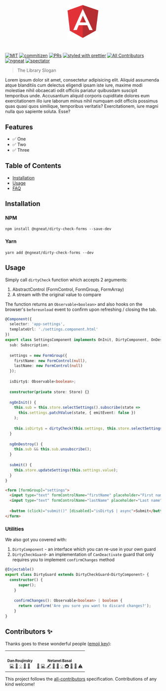 <p align="center">
 <img width="20%" height="20%" src="./logo.svg">
</p>

<br />

[![MIT](https://img.shields.io/packagist/l/doctrine/orm.svg?style=flat-square)]()
[![commitizen](https://img.shields.io/badge/commitizen-friendly-brightgreen.svg?style=flat-square)]()
[![PRs](https://img.shields.io/badge/PRs-welcome-brightgreen.svg?style=flat-square)]()
[![styled with prettier](https://img.shields.io/badge/styled_with-prettier-ff69b4.svg?style=flat-square)](https://github.com/prettier/prettier)
[![All Contributors](https://img.shields.io/badge/all_contributors-0-orange.svg?style=flat-square)](#contributors-)
[![ngneat](https://img.shields.io/badge/@-ngneat-383636?style=flat-square&labelColor=8f68d4)](https://github.com/ngneat/)
[![spectator](https://img.shields.io/badge/tested%20with-spectator-2196F3.svg?style=flat-square)]()

> The Library Slogan

Lorem ipsum dolor sit amet, consectetur adipisicing elit. Aliquid assumenda atque blanditiis cum delectus eligendi ipsam iste iure, maxime modi molestiae nihil obcaecati odit officiis pariatur quibusdam suscipit temporibus unde.
Accusantium aliquid corporis cupiditate dolores eum exercitationem illo iure laborum minus nihil numquam odit officiis possimus quas quasi quos similique, temporibus veritatis? Exercitationem, iure magni nulla quo sapiente soluta. Esse?

## Features

- ✅ One
- ✅ Two
- ✅ Three

## Table of Contents

- [Installation](#installation)
- [Usage](#usage)
- [FAQ](#faq)

## Installation

### NPM

`npm install @ngneat/dirty-check-forms --save-dev`

### Yarn

`yarn add @ngneat/dirty-check-forms --dev`

## Usage

Simply call `dirtyCheck` function which accepts 2 arguments:

1. AbstractControl (FormControl, FormGroup, FormArray)
2. A stream with the original value to compare

The function returns an `Observable<boolean>` and also hooks on the browser's `beforeunload` event to confirm upon refreshing / closing the tab.


```ts
@Component({
  selector: 'app-settings',
  templateUrl: './settings.component.html'
})
export class SettingsComponent implements OnInit, DirtyComponent, OnDestroy {
  sub: Subscription;

  settings = new FormGroup({
    firstName: new FormControl(null),
    lastName: new FormControl(null)
  });

  isDirty$: Observable<boolean>;

  constructor(private store: Store) {} 

  ngOnInit() {
    this.sub = this.store.selectSettings().subscribe(state =>
      this.settings.patchValue(state, { emitEvent: false })
    );

    this.isDirty$ = dirtyCheck(this.settings, this.store.selectSettings());
  }

  ngOnDestroy() {
    this.sub && this.sub.unsubscribe();
  }

  submit() {
    this.store.updateSettings(this.settings.value);
  }
}
```

```html
<form [formGroup]="settings">
  <input type="text" formControlName="firstName" placeholder="First name"/>
  <input type="text" formControlName="lastName" placeholder="Last name"/>
  
  <button (click)="submit()" [disabled]="isDirty$ | async">Submit</button>
</form>
```

### Utilities

We also got you covered with:

1. `DirtyComponent` - an interface which you can re-use in your own guard
2. `DirtyCheckGuard`- an implementation of `CanDeactivate` guard that only requires you to implement `confirmChanges` method

```ts
@Injectable()
export class DirtyGuard extends DirtyCheckGuard<DirtyComponent> {
  constructor() {
      super();
    }
  
    confirmChanges(): Observable<boolean> | boolean {
      return confirm('Are you sure you want to discard changes?');
    }
}

```  

## Contributors ✨

Thanks goes to these wonderful people ([emoji key](https://allcontributors.org/docs/en/emoji-key)):

<!-- ALL-CONTRIBUTORS-LIST:START - Do not remove or modify this section -->
<!-- prettier-ignore-start -->
<!-- markdownlint-disable -->
<table>
  <tr>
    <td align="center"><a href="https://github.com/danzrou"><img src="https://avatars3.githubusercontent.com/u/6433766?v=4" width="100px;" alt=""/><br /><sub><b>Dan Roujinsky</b></sub></a><br /><a href="https://github.com/@ngneat/dirty-check-forms/commits?author=danzrou" title="Code">💻</a> <a href="https://github.com/@ngneat/dirty-check-forms/commits?author=danzrou" title="Documentation">📖</a> <a href="#example-danzrou" title="Examples">💡</a> <a href="#ideas-danzrou" title="Ideas, Planning, & Feedback">🤔</a> <a href="#projectManagement-danzrou" title="Project Management">📆</a></td>
    <td align="center"><a href="https://www.netbasal.com"><img src="https://avatars1.githubusercontent.com/u/6745730?v=4" width="100px;" alt=""/><br /><sub><b>Netanel Basal</b></sub></a><br /><a href="#blog-NetanelBasal" title="Blogposts">📝</a> <a href="https://github.com/@ngneat/dirty-check-forms/commits?author=NetanelBasal" title="Code">💻</a> <a href="#content-NetanelBasal" title="Content">🖋</a> <a href="#design-NetanelBasal" title="Design">🎨</a> <a href="https://github.com/@ngneat/dirty-check-forms/commits?author=NetanelBasal" title="Documentation">📖</a> <a href="#example-NetanelBasal" title="Examples">💡</a> <a href="#infra-NetanelBasal" title="Infrastructure (Hosting, Build-Tools, etc)">🚇</a> <a href="#maintenance-NetanelBasal" title="Maintenance">🚧</a> <a href="#projectManagement-NetanelBasal" title="Project Management">📆</a> <a href="https://github.com/@ngneat/dirty-check-forms/commits?author=NetanelBasal" title="Tests">⚠️</a></td>
  </tr>
</table>

<!-- markdownlint-enable -->
<!-- prettier-ignore-end -->
<!-- ALL-CONTRIBUTORS-LIST:END -->

This project follows the [all-contributors](https://github.com/all-contributors/all-contributors) specification. Contributions of any kind welcome!
